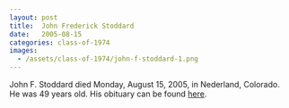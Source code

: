 ```yaml
---
layout: post
title:  John Frederick Stoddard
date:   2005-08-15
categories: class-of-1974
images:
  - /assets/class-of-1974/john-f-stoddard-1.png
---
```

John F. Stoddard died Monday, August 15, 2005, in Nederland, Colorado.  He was 49 years old.  His obituary can be found [here](http://tinyurl.com/m2vudbt).
